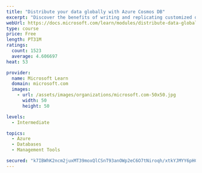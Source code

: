 ```yaml
---
title: "Distribute your data globally with Azure Cosmos DB"
excerpt: "Discover the benefits of writing and replicating customized data to regions around the world with Azure Cosmos DB global distribution."
webUrl: https://docs.microsoft.com/learn/modules/distribute-data-globally-with-cosmos-db/
type: course
price: Free
length: PT31M
ratings:
  count: 1523
  average: 4.606697
heat: 53

provider:
  name: Microsoft Learn
  domain: microsoft.com
  images:
    - url: /assets/images/organizations/microsoft.com-50x50.jpg
      width: 50
      height: 50

levels:
  - Intermediate

topics:
  - Azure
  - Databases
  - Management Tools

secured: "k7IBWhK2ncm2juxMT39moxQlCSnT93anOWp2eC6O7tNiroqh/xtkYJMYY6pHCK0CFttlQf8PfTpfvAAp0s1ZN6KtjSIQ9QijWxdBDbHLzxuOYD0/GP5+/FSFqDwQtt4tj4q08XIIJDVNsYCxOewo8kP6Aje17GajtgwQMZx7Ve+0ajvjSeztS/aiff5C7y0RB+xfRskoa0Iqrq2nhcKr61O2BmyvJgfZrwZxerh9dPZ7Fv6fqFcgFmMAQ0c1ZOXaDq8RlM87DrtDDz9QPsA7JJLeDKLjgwhqHmIprcrPBoyoLCAx1j/cO2SW4yg0hZKG5srWgvn+DH0GKN5AJec98aYxPpok9ptSaNo8dz5Fw70+b4Snpt4RQmnaSJmu5PBJ1c8+PHDH0ot+aXF/mgEzjJqu4esXW0/D+3utKws3RdA=;Tp298Zg/FcHNjSdgEHhGVQ=="
---
```


